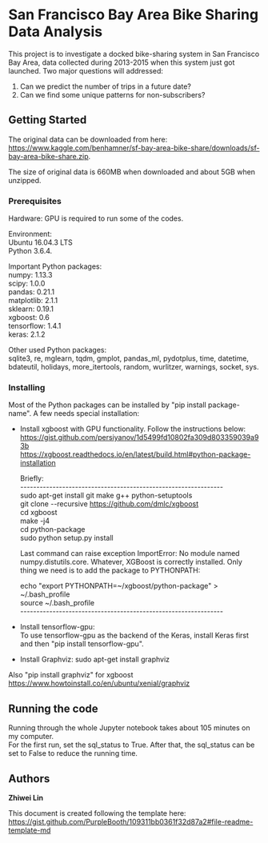 # San Francisco Bay Area Bike Sharing Data Analysis

This project is to investigate a docked bike-sharing system in San Francisco Bay Area, data collected during 2013-2015 when this system just got launched. Two major questions will addressed:
1. Can we predict the number of trips in a future date?
2. Can we find some unique patterns for non-subscribers?

## Getting Started

The original data can be downloaded from here:  
https://www.kaggle.com/benhamner/sf-bay-area-bike-share/downloads/sf-bay-area-bike-share.zip.

The size of original data is 660MB when downloaded and about 5GB when unzipped.

### Prerequisites

Hardware: GPU is required to run some of the codes.  

Environment:  
Ubuntu 16.04.3 LTS  
Python 3.6.4. 

Important Python packages:  
numpy: 1.13.3  
scipy: 1.0.0  
pandas: 0.21.1  
matplotlib: 2.1.1  
sklearn: 0.19.1  
xgboost: 0.6  
tensorflow: 1.4.1  
keras: 2.1.2  

Other used Python packages:  
sqlite3, re, mglearn, tqdm, gmplot, pandas\_ml, pydotplus, time, datetime, bdateutil, holidays, more_itertools, random, wurlitzer, warnings, socket, sys.

### Installing

Most of the Python packages can be installed by "pip install package-name". A few needs special installation:  

* Install xgboost with GPU functionality. Follow the instructions below:  
https://gist.github.com/persiyanov/1d5499fd10802fa309d803359039a93b  
https://xgboost.readthedocs.io/en/latest/build.html#python-package-installation  

  Briefly:  
  \---------------------------------------------------------------  
  sudo apt-get install git make g++ python-setuptools  
  git clone --recursive https://github.com/dmlc/xgboost  
  cd xgboost  
  make -j4  
  cd python-package  
  sudo python setup.py install  

  Last command can raise exception ImportError: No module named numpy.distutils.core. Whatever, XGBoost is correctly installed. Only thing we need is to add the package to PYTHONPATH:  

  echo "export PYTHONPATH=~/xgboost/python-package" > ~/.bash_profile  
  source ~/.bash_profile  
  \---------------------------------------------------------------  

* Install tensorflow-gpu:   
To use tensorflow-gpu as the backend of the Keras, install Keras first and then "pip install tensorflow-gpu".  

* Install Graphviz: sudo apt-get install graphviz  

Also "pip install graphviz" for xgboost  
https://www.howtoinstall.co/en/ubuntu/xenial/graphviz  

## Running the code

Running through the whole Jupyter notebook takes about 105 minutes on my computer.  
For the first run, set the sql\_status to True. After that, the sql\_status can be set to False to reduce the running time.  

## Authors

**Zhiwei Lin** 

This document is created following the template here:  
https://gist.github.com/PurpleBooth/109311bb0361f32d87a2#file-readme-template-md
